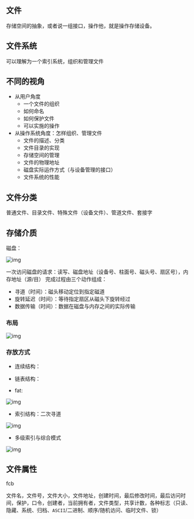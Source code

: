 ## 文件

存储空间的抽象，或者说一组接口，操作他，就是操作存储设备。

## 文件系统

可以理解为一个索引系统，组织和管理文件

## 不同的视角

- 从用户角度
  - 一个文件的组织
  - 如何命名
  - 如何保护文件
  - 可以实施的操作
- 从操作系统角度：怎样组织、管理文件
  - 文件的描述、分类
  - 文件目录的实现
  - 存储空间的管理
  - 文件的物理地址
  - 磁盘实际运作方式（与设备管理的接口）
  - 文件系统的性能

## 文件分类

普通文件、目录文件、特殊文件（设备文件）、管道文件、套接字

## 存储介质

磁盘：

![img](https://upload-images.jianshu.io/upload_images/1925650-8cd835977b08e183.png?imageMogr2/auto-orient/strip|imageView2/2/w/634/format/webp)

一次访问磁盘的请求：读写、磁盘地址（设备号、柱面号、磁头号、扇区号），内存地址（源/目）
 完成过程由三个动作组成：

- 寻道（时间）：磁头移动定位到指定磁道
- 旋转延迟（时间）：等待指定扇区从磁头下旋转经过
- 数据传输（时间）：数据在磁盘与内存之间的实际传输

### 布局

![img](https://upload-images.jianshu.io/upload_images/1925650-5f65f562269485ff.png?imageMogr2/auto-orient/strip|imageView2/2/w/678/format/webp)

### 存放方式

- 连续结构：

- 链表结构：

- fat:

![img](https://upload-images.jianshu.io/upload_images/1925650-d4101a0c24704849.png?imageMogr2/auto-orient/strip|imageView2/2/w/533/format/webp)

- 索引结构：二次寻道

![img](https://upload-images.jianshu.io/upload_images/1925650-b5881cae19c5ab90.png?imageMogr2/auto-orient/strip|imageView2/2/w/615/format/webp)

- 多级索引与综合模式

![img](https://upload-images.jianshu.io/upload_images/1925650-071b965f9d9bd1ca.png?imageMogr2/auto-orient/strip|imageView2/2/w/681/format/webp)

## 文件属性

fcb

文件名，文件号，文件大小，文件地址，创建时间，最后修改时间，最后访问时间，保护，口令，创建者，当前拥有者，文件类型，共享计数，各种标志（只读、隐藏、系统、归档、`ASCII`/二进制、顺序/随机访问、临时文件、锁）

